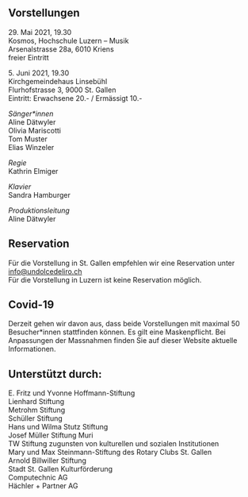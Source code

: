 ## Vorstellungen

29\. Mai 2021, 19.30  
Kosmos, Hochschule Luzern – Musik  
Arsenalstrasse 28a, 6010 Kriens  
freier Eintritt

5\. Juni 2021, 19.30  
Kirchgemeindehaus Linsebühl  
Flurhofstrasse 3, 9000 St. Gallen  
Eintritt:	Erwachsene 20.- / Ermässigt 10.-

*Sänger\*innen*  
Aline Dätwyler  
Olivia Mariscotti  
Tom Muster  
Elias Winzeler

*Regie*  
Kathrin Elmiger

*Klavier*  
Sandra Hamburger

*Produktionsleitung*  
Aline Dätwyler

## Reservation 
Für die Vorstellung in St. Gallen empfehlen wir eine Reservation unter info@undolcedeliro.ch  
Für die Vorstellung in Luzern ist keine Reservation möglich.

## Covid-19
Derzeit gehen wir davon aus, dass beide Vorstellungen mit maximal 50 Besucher\*innen stattfinden können. Es gilt eine Maskenpflicht. Bei Anpassungen der Massnahmen finden Sie auf dieser Website aktuelle Informationen.

## Unterstützt durch:
E. Fritz und Yvonne Hoffmann-Stiftung  
Lienhard Stiftung  
Metrohm Stiftung  
Schüller Stiftung  
Hans und Wilma Stutz Stiftung  
Josef Müller Stiftung Muri  
TW Stiftung zugunsten von kulturellen und sozialen Institutionen  
Mary und Max Steinmann-Stiftung des Rotary Clubs St. Gallen  
Arnold Billwiller Stiftung  
Stadt St. Gallen Kulturförderung  
Computechnic AG  
Hächler + Partner AG
